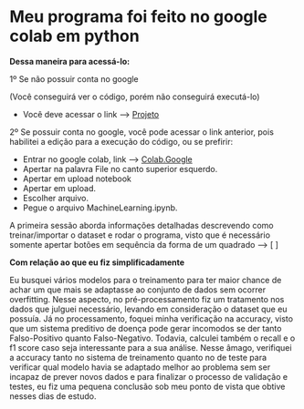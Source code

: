 ﻿<h1>Meu programa foi feito no google colab em python</h1>

<b>Dessa maneira para acessá-lo:</b>

1º Se não possuir conta no google

(Você conseguirá ver o código, porém não conseguirá executá-lo)
<ul>
<li>Você deve acessar o link  --> <a href="https://colab.research.google.com/drive/1qhkuYmejKcraI7PKgJyZodzgKewKiEci">Projeto</a></li>
</ul>

2º Se possuir conta no google, você pode acessar o link anterior, pois
habilitei a edição para a execução do código, ou se prefirir:
<ul>
<li>Entrar no google colab, link --> <a href="https://colab.research.google.com/notebooks/intro.ipynb">Colab.Google</a></li>

<li>Apertar na palavra File no canto superior esquerdo.</li>

<li>Apertar em upload notebook</li>

<li>Apertar em upload.</li>

<li>Escolher arquivo.</li>

<li>Pegue o arquivo MachineLearning.ipynb.</li>
</ul>

A primeira sessão aborda informações detalhadas descrevendo como treinar/importar o dataset e rodar o programa, visto que é necessário
somente apertar botões em sequência da forma de um quadrado --> [ ]

<b>Com relação ao que eu fiz simplificadamente</b>


Eu busquei vários modelos para o treinamento para ter maior chance de achar um que mais se adaptasse ao conjunto
de dados sem ocorrer overfitting. Nesse aspecto, no pré-processamento fiz um tratamento nos dados que julguei necessário,
levando em consideração o dataset que eu possuía. Já no processamento, foquei minha verificação na accuracy, visto que 
um sistema preditivo de doença pode gerar incomodos se der tanto Falso-Positivo quanto Falso-Negativo. Todavia, calculei também
o recall e o f1 score caso seja interessante para a sua análise. Nesse âmago, verifiquei a accuracy tanto no sistema de 
treinamento quanto no de teste para verificar qual modelo havia se adaptado melhor ao problema sem ser incapaz de prever novos
dados e para finalizar o processo de validação e testes, eu fiz uma pequena conclusão sob meu ponto de vista que obtive nesses
dias de estudo.

